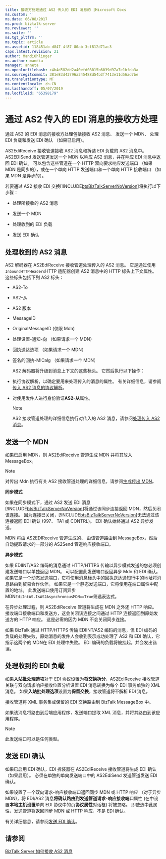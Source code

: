 ```yaml
---
title: 接收方处理通过 AS2 传入的 EDI 消息的 |Microsoft Docs
ms.custom: ''
ms.date: 06/08/2017
ms.prod: biztalk-server
ms.reviewer: ''
ms.suite: ''
ms.tgt_pltfrm: ''
ms.topic: article
ms.assetid: 118451ab-d847-4f87-80ab-3cf812d71ac3
caps.latest.revision: 21
author: MandiOhlinger
ms.author: mandia
manager: anneta
ms.openlocfilehash: c4b4d582dd2a40efd08015b6039d97a7e1bfda3a
ms.sourcegitcommit: 381e83d43796a345488d54b3f7413e11d56ad7be
ms.translationtype: MT
ms.contentlocale: zh-CN
ms.lasthandoff: 05/07/2019
ms.locfileid: "65398179"
---
```

# <a name="receive-side-processing-of-an-incoming-edi-message-over-as2"></a>通过 AS2 传入的 EDI 消息的接收方处理
通过 AS2 的 EDI 消息的接收方处理包括接收 AS2 消息、 发送一个 MDN、 处理 EDI 负载和发送 EDI 确认 （如果已启用）。  
  
 AS2EdiReceive 接收管道接收 AS2 消息和拆装 EDI 负载的 AS2 消息中。 AS2EDISend 发送管道发送一个 MDN 以响应 AS2 消息，并在响应 EDI 消息中返回 EDI 确认。 可以包含这些管道在一个 HTTP 双向要求响应发送端口 （如果 MDN 是同步的），或在一个单向 HTTP 发送端口和一个单向 HTTP 接收端口 （如果 MDN 是异步的）。  
  
 若要通过 AS2 接收 EDI 交换[!INCLUDE[btsBizTalkServerNoVersion](../includes/btsbiztalkservernoversion-md.md)]将执行以下步骤：  
  
-   处理所接收的 AS2 消息  
  
-   发送一个 MDN  
  
-   处理收到的 EDI 负载  
  
-   发送 EDI 确认  
  
## <a name="processing-the-received-as2-message"></a>处理收到的 AS2 消息  
 AS2 解码器在 AS2EdiReceive 接收管道处理传入的 AS2 消息。 它是通过使用`InboundHTTPHeaders`HTTP 适配器创建 AS2 消息中的 HTTP 标头上下文属性。 这些标头包括下列 AS2 标头：  
  
- AS2-To  
  
- AS2-从  
  
- AS2 版本  
  
- MessageID  
  
- OriginalMessageID (仅限 Mdn)  
  
- 处理设置-通知-向 （如果请求一个 MDN）  
  
- 回执送达选项 （如果请求一个 MDN）  
  
- 签名的回执-MICalg （如果请求一个 MDN）  
  
  AS2 解码器将升级到消息上下文的这些标头。 它然后执行以下操作：  
  
- 执行协议解析，以确定要用来处理传入的消息的属性。 有关详细信息，请参阅[传入 AS2 消息的协议解析](../core/agreement-resolution-for-incoming-as2-messages.md)。  
  
- 对使用发件人进行身份验证**AS2-从**属性。  
  
  > [!NOTE]
  >  AS2 接收管道处理的详细信息执行对传入的 AS2 消息，请参阅[处理传入 AS2 消息](../core/processing-an-incoming-as2-message.md)。  
  
## <a name="sending-an-mdn"></a>发送一个 MDN  
 如果已启用 MDN，则 AS2EdiReceive 管道生成 MDN 并将其放入 MessageBox。  
  
> [!NOTE]
>  对传出 Mdn 执行有关 AS2 接收管道处理的详细信息，请参阅[生成传出 MDN](../core/generating-an-outgoing-mdn.md)。  
  
 **同步模式**  
  
 如果在同步模式下，通过 AS2 发送 EDI 消息[!INCLUDE[btsBizTalkServerNoVersion](../includes/btsbiztalkservernoversion-md.md)]将通过该同步连接返回 MDN，然后关闭该连接。 因为连接已关闭，[!INCLUDE[btsBizTalkServerNoVersion](../includes/btsbiztalkservernoversion-md.md)]无法通过该连接返回 EDI 确认 (997、 TA1 或 CONTRL)。 EDI 确认始终通过 AS2 异步发送。  
  
 MDN 将由 AS2EDIReceive 管道生成的、 由该管道路由到 MessageBox，然后自动提取请求的一部分的 AS2Send 管道响应接收端口。  
  
 **异步模式**  
  
 如果 EDIINT/AS2 编码的消息通过 HTTP/HTTPS 传输以异步模式发送的您必须创建发送端口以单独返回 MDN。 可以配置此发送端口返回异步 Mdn 和 EDI 确认。 如果它是一个动态发送端口，它将使用消息标头中的回执送达通知行中的地址将消息路由到贸易合作伙伴。 如果它是一个静态发送端口，它将使用在端口属性中配置的地址。 此发送端口使用订阅异步 MDN`EdiIntAS.IsAS2AsynchronousMDN==True`筛选表达式。  
  
 在异步处理过程，则 AS2EdiReceive 管道将生成在 MDN 之外还 HTTP 响应。 接收端口接收端口和发送方，这会关闭该连接之间通过 HTTP 连接返回到原始发送方的 HTTP 响应。 这是必需的因为 MDN 不会关闭同步连接。  
  
 如果 BizTalk 通过 HTTP/HTTPS 传输 EDIINT/AS2 编码的消息，但 EDI 编码的负载的处理失败，原始消息的发件人会收到表示成功处理了 AS2 和 EDI 确认，它指示这两个的 MDN在 EDI 处理中失败。 EDI 编码的负载将被挂起，并会发出错误。  
  
## <a name="processing-the-received-edi-payload"></a>处理收到的 EDI 负载  
 如果**入站批处理选项**对于 EDI 协议设置为**将交换拆分**，AS2EdiReceive 接收管道关联与双向请求响应接收位置分析设置 EDI 消息转换为每个 EDI 事务单独的 XML 消息。 如果**入站批处理选项**设置为**保留交换**，接收管道将不解析 EDI 消息。  
  
 接收管道将 XML 事务集或保留的 EDI 交换路由到 BizTalk MessageBox 中。  
  
 如果该消息将路由到后端应用程序，发送端口提取 XML 消息，并将其路由到该应用程序。  
  
> [!NOTE]
>  此发送端口可以是任何类型。  
  
## <a name="sending-the-edi-acknowledgment"></a>发送 EDI 确认  
 如果已启用 EDI 确认，EDI 拆装器在 AS2EdiReceive 接收管道将生成 EDI 确认 （如果启用）。 必须在单独的单向发送端口中的 AS2EdiSend 发送管道发送 EDI 确认。  
  
 如果设置了一个双向请求-响应接收端口返回同步 MDN 或 HTTP 响应 （对于异步 MDN)，将 EDI/AS2 消息**将确认路由到发送管道请求-响应接收端口**属性 (在中设置**本地主机设置**单向 EDI 协议中的页**协议属性**对话框) 将被忽略。 即使选中此属性，发送管道将返回同步 MDN 或 HTTP 响应，不是 EDI 确认。  
  
 有关详细信息，请参阅[发送 EDI 确认](../core/sending-an-edi-acknowledgment.md)。  
  
## <a name="see-also"></a>请参阅  
 [BizTalk Server 如何接收 AS2 消息](../core/how-biztalk-server-receives-as2-messages.md)
